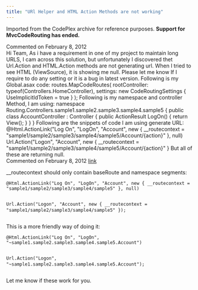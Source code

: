 ```yaml
---
title: "URl Helper and HTML Action Methods are not working"
---
```

<div class="note">
   <p>
      Imported from the CodePlex archive for reference purposes. <b>Support for MvcCodeRouting has ended.</b></p>
</div>
<div id="post746677" class="discussion-comment op">
   <div class="discussion-header">Commented on 
      <time datetime="2012-02-08T00:29:35.13-08:00" title="2012-02-08T00:29:35.13-08:00">February 8, 2012</time>
   </div>
   <div class="discussion-message">Hi Team, As i have a requirement in one of my project to maintain long URLS, I cam across this solution, but unfortunately I discovered thet Url.Action and HTML.Action methods are not generating url. When I tried to see HTML (ViewSource), it is showing
 me null. Please let me know If I require to do any setting or it is a bug in latest version. Following is my Global.asax code: routes.MapCodeRoutes( rootController: typeof(Controllers.HomeController), settings: new CodeRoutingSettings { UseImplicitIdToken
 = true } ); Following is my namespace and controller Method, I am using: namespace Routing.Controllers.sample1.sample2.sample3.sample4.sample5 { public class AccountController : Controller { public ActionResult LogOn() { return View(); } } } Following are
 the snippets of code I am using generate URL: @Html.ActionLink(&quot;Log On&quot;, &quot;LogOn&quot;, &quot;Account&quot;, new { __routecontext = &quot;sample1/sample2/sample3/sample4/sample5/Account/{action}&quot; }, null) Url.Action(&quot;Logon&quot;, &quot;Account&quot;, new { __routecontext = &quot;sample1/sample2/sample3/sample4/sample5/Account/{action}&quot;
 } But all of these are returning null.</div>
</div>
<div id="post747196" class="discussion-comment">
   <div class="discussion-header">Commented on 
      <time datetime="2012-02-08T06:45:33.5-08:00" title="2012-02-08T06:45:33.5-08:00">February 8, 2012</time> <a href="#post747196" class="post-link">link</a></div>
   <div class="discussion-message"><p>__routecontext should only contain baseRoute and namespace segments:</p>
<pre><code>@Html.ActionLink("Log On", "LogOn", "Account", new { __routecontext = "sample1/sample2/sample3/sample4/sample5" }, null)

Url.Action("Logon", "Account", new { __routecontext = "sample1/sample2/sample3/sample4/sample5" });</code>
</pre>
<p>This is a more friendly way of doing it:</p>
<pre><code>@Html.ActionLink("Log On", "LogOn", "~sample1.sample2.sample3.sample4.sample5.Account")

Url.Action("Logon", "~sample1.sample2.sample3.sample4.sample5.Account");</code>
</pre>
<p>Let me know if these work for you.</p></div>
</div>